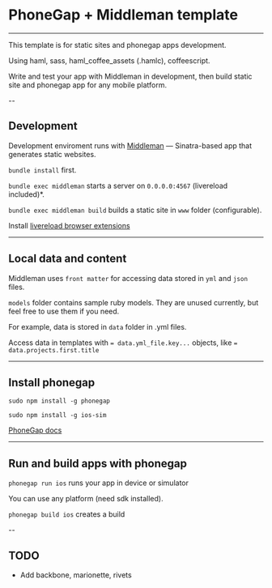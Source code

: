 # PhoneGap + Middleman template
------

This template is for static sites and phonegap apps development.

Using haml, sass, haml_coffee_assets (.hamlc), coffeescript.

Write and test your app with Middleman in development, then build static
site and phonegap app for any mobile platform.


--

## Development

Development enviroment runs with
[Middleman](http://middlemanapp.com/getting-started/) — Sinatra-based
app that generates static websites.

`bundle install` first.

`bundle exec middleman` starts a server on `0.0.0.0:4567` (livereload
included)*.

`bundle exec middleman build` builds a static site in `www` folder
(configurable).

Install [livereload browser extensions](http://feedback.livereload.com/knowledgebase/articles/86242-how-do-i-install-and-use-the-browser-extensions-)

---

## Local data and content

Middleman uses `front matter` for accessing data stored in `yml` and
`json` files. 

`models` folder contains sample ruby models. They are unused currently, 
but feel free to use them if you need.

For example, data is stored in `data` folder in .yml files.

Access data in templates with `= data.yml_file.key...` objects, like `= data.projects.first.title`

---

## Install phonegap

`sudo npm install -g phonegap`

`sudo npm install -g ios-sim`

[PhoneGap docs](http://docs.phonegap.com/en/edge/guide_platforms_index.md.html)

---

## Run and build apps with phonegap

`phonegap run ios` runs your app in device or simulator

You can use any platform (need sdk installed).

`phonegap build ios` creates a build


--

## TODO

* Add backbone, marionette, rivets
